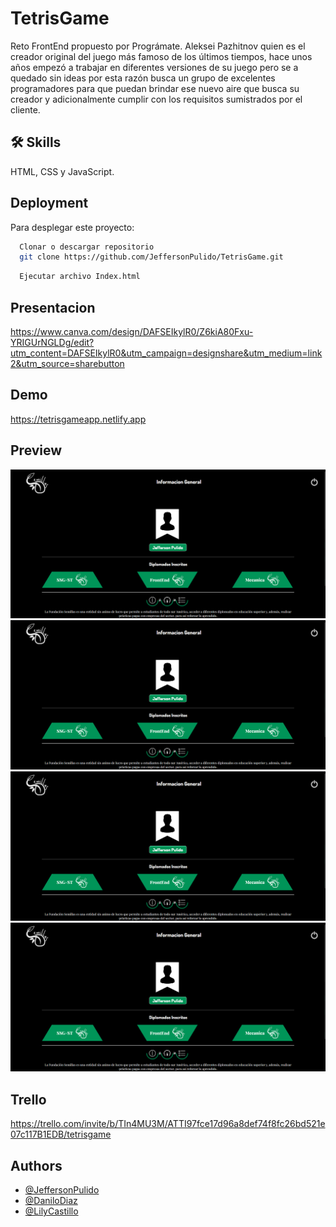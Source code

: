 # TetrisGame

Reto FrontEnd propuesto por Prográmate.
Aleksei Pazhitnov quien es el creador original del juego más famoso de los últimos tiempos, hace unos años empezó a trabajar en diferentes versiones de su juego pero se a quedado sin ideas por esta razón busca un grupo de excelentes programadores para que puedan brindar ese nuevo aire que busca su creador y adicionalmente cumplir con los requisitos sumistrados por el cliente.

## 🛠 Skills
HTML, CSS y JavaScript.

## Deployment

Para desplegar este proyecto:

```bash
  Clonar o descargar repositorio
  git clone https://github.com/JeffersonPulido/TetrisGame.git
```
```bash
  Ejecutar archivo Index.html
```

## Presentacion

https://www.canva.com/design/DAFSEIkylR0/Z6kiA80Fxu-YRIGUrNGLDg/edit?utm_content=DAFSEIkylR0&utm_campaign=designshare&utm_medium=link2&utm_source=sharebutton

## Demo

https://tetrisgameapp.netlify.app

## Preview
![Home Page](https://raw.githubusercontent.com/JeffersonPulido/SemillasProgr-mate/master/assets/images/home.png)
![Home Mobile](https://raw.githubusercontent.com/JeffersonPulido/SemillasProgr-mate/master/assets/images/home.png)
![Indicadores Page](https://raw.githubusercontent.com/JeffersonPulido/SemillasProgr-mate/master/assets/images/home.png)
![Checklist Page](https://raw.githubusercontent.com/JeffersonPulido/SemillasProgr-mate/master/assets/images/home.png)

## Trello

https://trello.com/invite/b/TIn4MU3M/ATTI97fce17d96a8def74f8fc26bd521e07c117B1EDB/tetrisgame

## Authors

- [@JeffersonPulido](https://www.github.com/JeffersonPulido)
- [@DaniloDiaz](https://github.com/DaniloDiaz08)
- [@LilyCastillo](https://github.com/lilajoha29)
